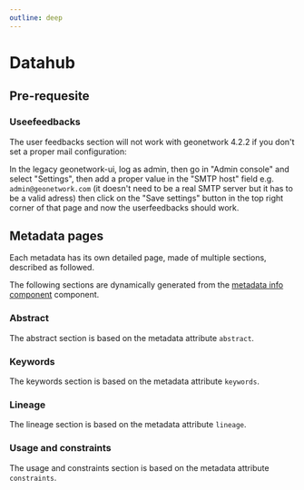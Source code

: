 ```yaml
---
outline: deep
---
```


# Datahub

## Pre-requesite

### Useefeedbacks

The user feedbacks section will not work with geonetwork 4.2.2 if you don't set a proper mail configuration:

In the legacy geonetwork-ui, log as admin, then go in "Admin console" and select "Settings", then add a proper value in the "SMTP host" field e.g. `admin@geonetwork.com` (it doesn't need to be a real SMTP server but it has to be a valid adress) then click on the "Save settings" button in the top right corner of that page and now the userfeedbacks should work.

## Metadata pages

Each metadata has its own detailed page, made of multiple sections, described as followed.

The following sections are dynamically generated from the [metadata info component](https://github.com/geonetwork/geonetwork-ui/tree/main/libs/ui/elements/src/lib/metadata-info) component.

### Abstract

The abstract section is based on the metadata attribute `abstract`.

### Keywords

The keywords section is based on the metadata attribute `keywords`.

### Lineage

The lineage section is based on the metadata attribute `lineage`.

### Usage and constraints

The usage and constraints section is based on the metadata attribute `constraints`.
